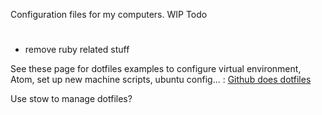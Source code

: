 Configuration files for my computers. WIP
Todo
#

* remove ruby related stuff

See these page for dotfiles examples to configure virtual environment, Atom, set up new machine scripts, ubuntu config... : [Github does dotfiles](https://dotfiles.github.io)

Use stow to manage dotfiles? 
